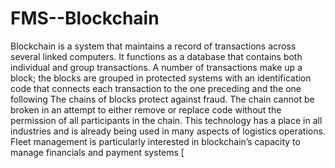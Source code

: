 # FMS--Blockchain
Blockchain is a system that maintains a record of transactions across several linked computers. It functions as a database that contains both individual and group transactions. A number of transactions make up a block; the blocks are grouped in protected systems with an identification code that connects each transaction to the one preceding and the one following
The chains of blocks protect against fraud. The chain cannot be broken in an attempt to either remove or replace code without the permission of all participants in the chain. This technology has a place in all industries and is already being used in many aspects of logistics operations. Fleet management is particularly interested in blockchain’s capacity to manage financials and payment systems [
